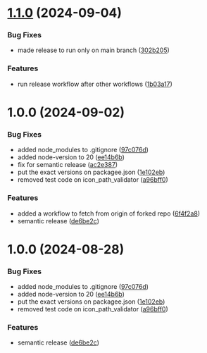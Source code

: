 # [1.1.0](https://github.com/offensity/webappanalyzer/compare/1.0.0...1.1.0) (2024-09-04)


### Bug Fixes

* made release to run only on main branch ([302b205](https://github.com/offensity/webappanalyzer/commit/302b20583efae767f1b9c6e4ed7c363234ea8656))


### Features

* run release workflow after other workflows ([1b03a17](https://github.com/offensity/webappanalyzer/commit/1b03a1790c12075484ada1787b2472b8f5370eef))

# 1.0.0 (2024-09-02)


### Bug Fixes

* added node_modules to .gitignore ([97c076d](https://github.com/offensity/webappanalyzer/commit/97c076df025dabcf34d2b5add464b51eb5bb70f1))
* added node-version to 20 ([ee14b6b](https://github.com/offensity/webappanalyzer/commit/ee14b6b1d11c5b582ecdbb32c4c5e9be96367988))
* fix for semantic release ([ac2e387](https://github.com/offensity/webappanalyzer/commit/ac2e387d7d947494eba12721b205f30ee7985df8))
* put the exact versions on packagee.json ([1e102eb](https://github.com/offensity/webappanalyzer/commit/1e102ebc697142b6dc2945122a573b0cf9c2fb4c))
* removed test code on icon_path_validator ([a96bff0](https://github.com/offensity/webappanalyzer/commit/a96bff08a1b4f114f48ed52e4db3808197a7293d))


### Features

* added a workflow to fetch from origin of forked repo ([6f4f2a8](https://github.com/offensity/webappanalyzer/commit/6f4f2a8944204ba96a03920c096015ecb43caae5))
* semantic release ([de6be2c](https://github.com/offensity/webappanalyzer/commit/de6be2c3216c7e59b386122420ce321a6f171680))

# 1.0.0 (2024-08-28)


### Bug Fixes

* added node_modules to .gitignore ([97c076d](https://github.com/berishaerblin/webappanalyzer/commit/97c076df025dabcf34d2b5add464b51eb5bb70f1))
* added node-version to 20 ([ee14b6b](https://github.com/berishaerblin/webappanalyzer/commit/ee14b6b1d11c5b582ecdbb32c4c5e9be96367988))
* put the exact versions on packagee.json ([1e102eb](https://github.com/berishaerblin/webappanalyzer/commit/1e102ebc697142b6dc2945122a573b0cf9c2fb4c))
* removed test code on icon_path_validator ([a96bff0](https://github.com/berishaerblin/webappanalyzer/commit/a96bff08a1b4f114f48ed52e4db3808197a7293d))


### Features

* semantic release ([de6be2c](https://github.com/berishaerblin/webappanalyzer/commit/de6be2c3216c7e59b386122420ce321a6f171680))
